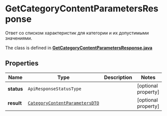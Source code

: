 

# GetCategoryContentParametersResponse

Ответ со списком характеристик для категории и их допустимыми значениями.

The class is defined in **[GetCategoryContentParametersResponse.java](../../src/main/java/org/openapitools/model/GetCategoryContentParametersResponse.java)**

## Properties

Name | Type | Description | Notes
------------ | ------------- | ------------- | -------------
**status** | `ApiResponseStatusType` |  |  [optional property]
**result** | [`CategoryContentParametersDTO`](CategoryContentParametersDTO.md) |  |  [optional property]




